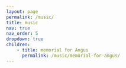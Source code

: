 ```yaml
---
layout: page
permalink: /music/
title: music
nav: true
nav_order: 5
dropdown: true
children: 
    - title: memorial for Angus
      permalink: /music/memorial-for-angus/
---
```



